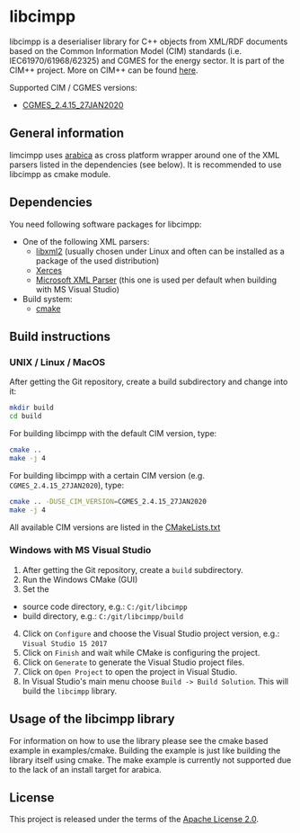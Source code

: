 libcimpp
========
libcimpp is a deserialiser library for C++ objects from XML/RDF documents based on the Common Information Model (CIM) standards (i.e. IEC61970/61968/62325) and CGMES for the energy sector.
It is part of the CIM++ project. More on CIM++ can be found [here](http://rdcu.be/vOop).

Supported CIM / CGMES versions:
- [CGMES_2.4.15_27JAN2020](https://sogno-platform.github.io/libcimpp/CGMES_2.4.15_27JAN2020/annotated.html)

## General information
limcimpp uses [arabica](http://www.jezuk.co.uk/cgi-bin/view/arabica) as cross platform wrapper around one of the XML parsers listed in the dependencies (see below).
It is recommended to use libcimpp as cmake module.

## Dependencies
You need following software packages for libcimpp:
+ One of the following XML parsers:
  + [libxml2](http://www.xmlsoft.org/) (usually chosen under Linux and often can be installed as a package of the used distribution)
  + [Xerces](http://xerces.apache.org/xerces-c/)
  + [Microsoft XML Parser](https://support.microsoft.com/en-en/help/324460) (this one is used per default when building with MS Visual Studio)
+ Build system:
  + [cmake](https://cmake.org/)


## Build instructions

### UNIX / Linux / MacOS

After getting the Git repository, create a build subdirectory and change into it:
```bash
mkdir build
cd build
```

For building libcimpp with the default CIM version, type:
```bash
cmake ..
make -j 4
```

For building libcimpp with a certain CIM version (e.g. `CGMES_2.4.15_27JAN2020`), type:
```bash
cmake .. -DUSE_CIM_VERSION=CGMES_2.4.15_27JAN2020
make -j 4
```

All available CIM versions are listed in the [CMakeLists.txt](CMakeLists.txt)

### Windows with MS Visual Studio
1. After getting the Git repository, create a `build` subdirectory.
2. Run the Windows CMake (GUI)
3. Set the
* source code directory, e.g.: `C:/git/libcimpp`
* build directory, e.g.: `C:/git/libcimpp/build`
4. Click on `Configure` and choose the Visual Studio project version, e.g.: `Visual Studio 15 2017`
5. Click on `Finish` and wait while CMake is configuring the project.
6. Click on `Generate` to generate the Visual Studio project files.
7. Click on `Open Project` to open the project in Visual Studio.
8. In Visual Studio's main menu choose `Build -> Build Solution`. This will build the `libcimpp` library.

## Usage of the libcimpp library
For information on how to use the library please see the cmake based example in examples/cmake.
Building the example is just like building the library itself using cmake.
The make example is currently not supported due to the lack of an install target for arabica.

## License

This project is released under the terms of the [Apache License 2.0](./LICENSE).